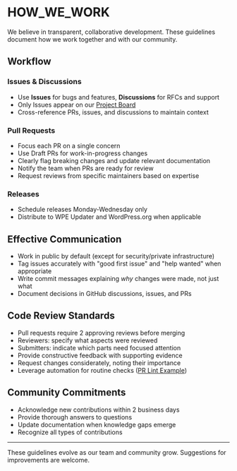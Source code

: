 # HOW_WE_WORK

We believe in transparent, collaborative development. These guidelines document how we work together and with our community.

## Workflow

### Issues & Discussions

- Use **Issues** for bugs and features, **Discussions** for RFCs and support
- Only Issues appear on our [Project Board](https://github.com/orgs/wpengine/projects/13)
- Cross-reference PRs, issues, and discussions to maintain context

### Pull Requests

- Focus each PR on a single concern
- Use Draft PRs for work-in-progress changes
- Clearly flag breaking changes and update relevant documentation
- Notify the team when PRs are ready for review
- Request reviews from specific maintainers based on expertise

### Releases

- Schedule releases Monday-Wednesday only
- Distribute to WPE Updater and WordPress.org when applicable

## Effective Communication

- Work in public by default (except for security/private infrastructure)
- Tag issues accurately with "good first issue" and "help wanted" when appropriate
- Write commit messages explaining *why* changes were made, not just what
- Document decisions in GitHub discussions, issues, and PRs

## Code Review Standards

- Pull requests require 2 approving reviews before merging
- Reviewers: specify what aspects were reviewed
- Submitters: indicate which parts need focused attention
- Provide constructive feedback with supporting evidence
- Request changes considerately, noting their importance
- Leverage automation for routine checks ([PR Lint Example](https://github.com/wp-graphql/wp-graphql/blob/develop/.github/workflows/lint-pr.yml))

## Community Commitments

- Acknowledge new contributions within 2 business days
- Provide thorough answers to questions
- Update documentation when knowledge gaps emerge
- Recognize all types of contributions

---

These guidelines evolve as our team and community grow. Suggestions for improvements are welcome.